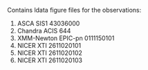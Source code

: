 Contains ldata figure files for the observations:
1. ASCA SIS1 43036000
2. Chandra ACIS 644
3. XMM-Newton EPIC-pn 0111150101
4. NICER XTI 2611020101
5. NICER XTI 2611020102
6. NICER XTI 2611020103
